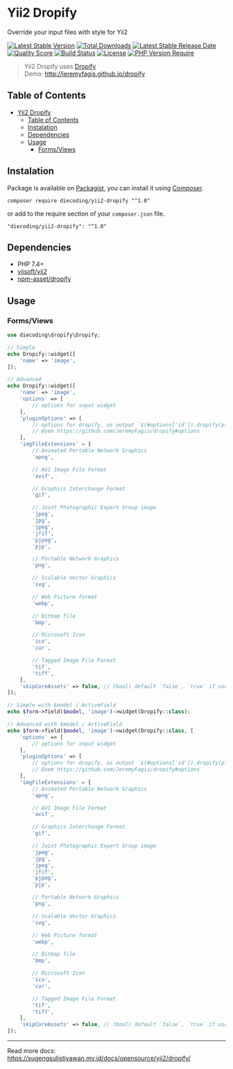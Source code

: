 # Yii2 Dropify

Override your input files with style for Yii2

[![Latest Stable Version](https://img.shields.io/packagist/v/diecoding/yii2-dropify?label=stable)](https://packagist.org/packages/diecoding/yii2-dropify)
[![Total Downloads](https://img.shields.io/packagist/dt/diecoding/yii2-dropify)](https://packagist.org/packages/diecoding/yii2-dropify)
[![Latest Stable Release Date](https://img.shields.io/github/release-date/sugeng-sulistiyawan/yii2-dropify)](https://github.com/sugeng-sulistiyawan/yii2-dropify)
[![Quality Score](https://img.shields.io/scrutinizer/quality/g/sugeng-sulistiyawan/yii2-dropify)](https://scrutinizer-ci.com/g/sugeng-sulistiyawan/yii2-dropify)
[![Build Status](https://img.shields.io/travis/com/sugeng-sulistiyawan/yii2-dropify)](https://app.travis-ci.com/sugeng-sulistiyawan/yii2-dropify)
[![License](https://img.shields.io/github/license/sugeng-sulistiyawan/yii2-dropify)](https://github.com/sugeng-sulistiyawan/yii2-dropify)
[![PHP Version Require](https://img.shields.io/packagist/dependency-v/diecoding/yii2-dropify/php?color=6f73a6)](https://packagist.org/packages/diecoding/yii2-dropify)

> Yii2 Dropify uses [Dropify](https://github.com/JeremyFagis/dropify) <br> Demo: http://jeremyfagis.github.io/dropify

## Table of Contents

- [Yii2 Dropify](#yii2-dropify)
  - [Table of Contents](#table-of-contents)
  - [Instalation](#instalation)
  - [Dependencies](#dependencies)
  - [Usage](#usage)
    - [Forms/Views](#formsviews)

## Instalation

Package is available on [Packagist](https://packagist.org/packages/diecoding/yii2-dropify), you can install it using [Composer](https://getcomposer.org).

```shell
composer require diecoding/yii2-dropify "^1.0"
```

or add to the require section of your `composer.json` file.

```
"diecoding/yii2-dropify": "^1.0"
```

## Dependencies

- PHP 7.4+
- [yiisoft/yii2](https://github.com/yiisoft/yii2)
- [npm-asset/dropify](https://asset-packagist.org/package/npm-asset/dropify)

## Usage

### Forms/Views

```php
use diecoding\dropify\Dropify;

// Simple
echo Dropify::widget([
    'name' => 'image',
]);

// Advanced
echo Dropify::widget([
    'name' => 'image',
    'options' => [ 
        // options for input widget
    ],
    'pluginOptions' => [ 
        // options for dropify, as output `$(#options['id']).dropify(pluginOptions);`
        // @see https://github.com/JeremyFagis/dropify#options
    ],
    'imgFileExtensions' = [
        // Animated Portable Network Graphics
        'apng',

        // AV1 Image File Format
        'avif',

        // Graphics Interchange Format
        'gif',

        // Joint Photographic Expert Group image
        'jpeg',
        'jpg',
        'jpeg',
        'jfif',
        'pjpeg',
        'pjp',

        // Portable Network Graphics
        'png',

        // Scalable Vector Graphics
        'svg',

        // Web Picture format
        'webp',

        // Bitmap file
        'bmp',

        // Microsoft Icon
        'ico',
        'cur',

        // Tagged Image File Format
        'tif',
        'tiff',
    ],
    'skipCoreAssets' => false, // (bool) default `false`, `true` if use custom or external dropify assets
]);

// Simple with $model / ActiveField
echo $form->field($model, 'image')->widget(Dropify::class);

// Advanced with $model / ActiveField
echo $form->field($model, 'image')->widget(Dropify::class, [
    'options' => [ 
        // options for input widget
    ],
    'pluginOptions' => [ 
        // options for dropify, as output `$(#options['id']).dropify(pluginOptions);`
        // @see https://github.com/JeremyFagis/dropify#options
    ],
    'imgFileExtensions' = [
        // Animated Portable Network Graphics
        'apng',

        // AV1 Image File Format
        'avif',

        // Graphics Interchange Format
        'gif',

        // Joint Photographic Expert Group image
        'jpeg',
        'jpg',
        'jpeg',
        'jfif',
        'pjpeg',
        'pjp',

        // Portable Network Graphics
        'png',

        // Scalable Vector Graphics
        'svg',

        // Web Picture format
        'webp',

        // Bitmap file
        'bmp',

        // Microsoft Icon
        'ico',
        'cur',

        // Tagged Image File Format
        'tif',
        'tiff',
    ],
    'skipCoreAssets' => false, // (bool) default `false`, `true` if use custom or external dropify assets
]);
```

---

Read more docs: https://sugengsulistiyawan.my.id/docs/opensource/yii2/dropify/
